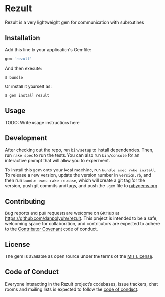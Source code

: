 # Rezult

Rezult is a very lightweight gem for communication with subroutines

## Installation

Add this line to your application's Gemfile:

```ruby
gem 'rezult'
```

And then execute:

    $ bundle

Or install it yourself as:

    $ gem install rezult

## Usage

TODO: Write usage instructions here

## Development

After checking out the repo, run `bin/setup` to install dependencies. Then, run `rake spec` to run the tests. You can also run `bin/console` for an interactive prompt that will allow you to experiment.

To install this gem onto your local machine, run `bundle exec rake install`. To release a new version, update the version number in `version.rb`, and then run `bundle exec rake release`, which will create a git tag for the version, push git commits and tags, and push the `.gem` file to [rubygems.org](https://rubygems.org).

## Contributing

Bug reports and pull requests are welcome on GitHub at https://github.com/danpolyuha/rezult. This project is intended to be a safe, welcoming space for collaboration, and contributors are expected to adhere to the [Contributor Covenant](http://contributor-covenant.org) code of conduct.

## License

The gem is available as open source under the terms of the [MIT License](http://opensource.org/licenses/MIT).

## Code of Conduct

Everyone interacting in the Rezult project’s codebases, issue trackers, chat rooms and mailing lists is expected to follow the [code of conduct](https://github.com/[USERNAME]/rezult/blob/master/CODE_OF_CONDUCT.md).
